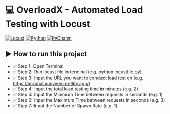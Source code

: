 # 💻 OverloadX - Automated Load Testing with Locust

[![Locust](https://img.shields.io/badge/locust-17202C?style=for-the-badge&logo=locust&logoColor=white)](https://locust.io/) 
[![Python](https://img.shields.io/badge/python-F7DF1E?style=for-the-badge&logo=python&logoColor=black)](https://www.python.org/) 
[![PyCharm](https://img.shields.io/badge/pycharm-007ACC?style=for-the-badge&logo=visual-studio-code&logoColor=white)](https://www.jetbrains.com/pycharm/) 

## ▶️ How to run this project

- ✅ Step 1:  Open Terminal
- ✅ Step 2:  Run locust file in terminal (e.g. python locustfile.py)
- ✅ Step 3:  Input the URL you want to conduct load test on (e.g. https://imranalmunyeem.netlify.app/)
- ✅ Step 4:  Input the total load testing time in minutes (e.g. 2)
- ✅ Step 5:  Input the Minimum Time between requests in seconds  (e.g. 1)
- ✅ Step 6:  Input the Maximum Time between requests in seconds  (e.g. 3)
- ✅ Step 7:  Input the Number of Spawn Rate  (e.g. 1)
